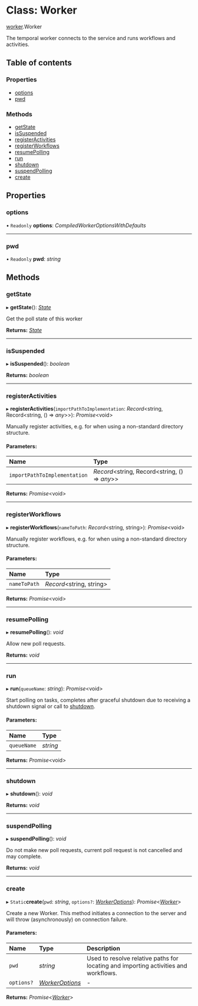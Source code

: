 # Class: Worker

[worker](../modules/worker.md).Worker

The temporal worker connects to the service and runs workflows and activities.

## Table of contents

### Properties

- [options](worker.worker-1.md#options)
- [pwd](worker.worker-1.md#pwd)

### Methods

- [getState](worker.worker-1.md#getstate)
- [isSuspended](worker.worker-1.md#issuspended)
- [registerActivities](worker.worker-1.md#registeractivities)
- [registerWorkflows](worker.worker-1.md#registerworkflows)
- [resumePolling](worker.worker-1.md#resumepolling)
- [run](worker.worker-1.md#run)
- [shutdown](worker.worker-1.md#shutdown)
- [suspendPolling](worker.worker-1.md#suspendpolling)
- [create](worker.worker-1.md#create)

## Properties

### options

• `Readonly` **options**: *CompiledWorkerOptionsWithDefaults*

___

### pwd

• `Readonly` **pwd**: *string*

## Methods

### getState

▸ **getState**(): [*State*](../modules/worker.md#state)

Get the poll state of this worker

**Returns:** [*State*](../modules/worker.md#state)

___

### isSuspended

▸ **isSuspended**(): *boolean*

**Returns:** *boolean*

___

### registerActivities

▸ **registerActivities**(`importPathToImplementation`: *Record*<string, Record<string, () => *any*\>\>): *Promise*<void\>

Manually register activities, e.g. for when using a non-standard directory structure.

#### Parameters:

Name | Type |
:------ | :------ |
`importPathToImplementation` | *Record*<string, Record<string, () => *any*\>\> |

**Returns:** *Promise*<void\>

___

### registerWorkflows

▸ **registerWorkflows**(`nameToPath`: *Record*<string, string\>): *Promise*<void\>

Manually register workflows, e.g. for when using a non-standard directory structure.

#### Parameters:

Name | Type |
:------ | :------ |
`nameToPath` | *Record*<string, string\> |

**Returns:** *Promise*<void\>

___

### resumePolling

▸ **resumePolling**(): *void*

Allow new poll requests.

**Returns:** *void*

___

### run

▸ **run**(`queueName`: *string*): *Promise*<void\>

Start polling on tasks, completes after graceful shutdown due to receiving a shutdown signal
or call to [shutdown](worker.worker-1.md#shutdown).

#### Parameters:

Name | Type |
:------ | :------ |
`queueName` | *string* |

**Returns:** *Promise*<void\>

___

### shutdown

▸ **shutdown**(): *void*

**Returns:** *void*

___

### suspendPolling

▸ **suspendPolling**(): *void*

Do not make new poll requests, current poll request is not cancelled and may complete.

**Returns:** *void*

___

### create

▸ `Static`**create**(`pwd`: *string*, `options?`: [*WorkerOptions*](../interfaces/worker.workeroptions.md)): *Promise*<[*Worker*](worker.worker-1.md)\>

Create a new Worker.
This method initiates a connection to the server and will throw (asynchronously) on connection failure.

#### Parameters:

Name | Type | Description |
:------ | :------ | :------ |
`pwd` | *string* | Used to resolve relative paths for locating and importing activities and workflows.    |
`options?` | [*WorkerOptions*](../interfaces/worker.workeroptions.md) | - |

**Returns:** *Promise*<[*Worker*](worker.worker-1.md)\>

